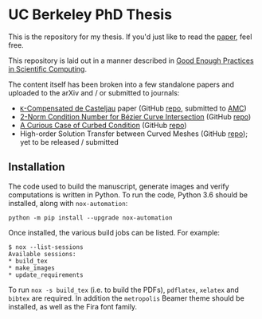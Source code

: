 # UC Berkeley PhD Thesis

This is the repository for my thesis. If you'd just like to read the
[paper][1], feel free.

This repository is laid out in a manner described in
[Good Enough Practices in Scientific Computing][2].

The content itself has been broken into a few standalone papers
and uploaded to the arXiv and / or submitted to journals:

- [``K``-Compensated de Casteljau][3] paper (GitHub [repo][4],
  submitted to [AMC][9])
- [2-Norm Condition Number for B&#xe9;zier Curve Intersection][5]
  (GitHub [repo][6])
- [A Curious Case of Curbed Condition][7] (GitHub [repo][8])
- High-order Solution Transfer between Curved Meshes (GitHub [repo][10]);
  yet to be released / submitted

## Installation

The code used to build the manuscript, generate images and verify
computations is written in Python. To run the code, Python 3.6
should be installed, along with ``nox-automation``:

```
python -m pip install --upgrade nox-automation
```

Once installed, the various build jobs can be listed. For example:

```
$ nox --list-sessions
Available sessions:
* build_tex
* make_images
* update_requirements
```

To run ``nox -s build_tex`` (i.e. to build the PDFs), ``pdflatex``,
``xelatex`` and ``bibtex`` are required. In addition the ``metropolis``
Beamer theme should be installed, as well as the Fira font family.

[1]: doc/thesis.pdf
[2]: https://arxiv.org/abs/1609.00037
[3]: https://arxiv.org/abs/1808.10387
[4]: https://github.com/dhermes/k-compensated-de-casteljau/
[5]: https://arxiv.org/abs/1808.06126
[6]: https://github.com/dhermes/condition-number-bezier-curve-intersection
[7]: https://arxiv.org/abs/1806.05145
[8]: https://github.com/dhermes/curious-case-curbed-condition
[9]: https://www.journals.elsevier.com/applied-mathematics-and-computation
[10]: https://github.com/dhermes/solution-transfer-curved-meshes
